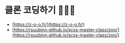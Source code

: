 # 클론 코딩하기 👩🏻‍💻

- [https://z-o-o.fr/](https://z-o-o.fr/)
- [https://rsuubinn.github.io/scss-master-class/zoo/](https://rsuubinn.github.io/scss-master-class/zoo/)

